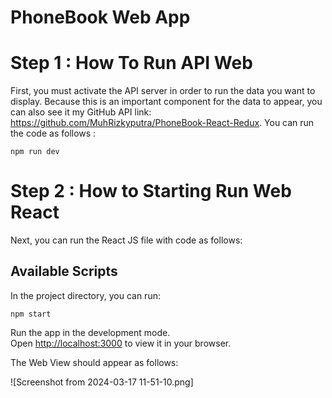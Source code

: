 # PhoneBook Web App

# Step 1 : How To Run API Web

First, you must activate the API server in order to run the data you want to display. Because this is an important component for the data to appear, you can also see it my GitHub API link: https://github.com/MuhRizkyputra/PhoneBook-React-Redux. You can run the code as follows :

`npm run dev`

# Step 2 : How to Starting Run Web React

Next, you can run the React JS file with code as follows:

## Available Scripts

In the project directory, you can run:

`npm start`

Run the app in the development mode.\
Open [http://localhost:3000](http://localhost:3000) to view it in your browser.

The Web View should appear as follows:

![Screenshot from 2024-03-17 11-51-10.png] 

